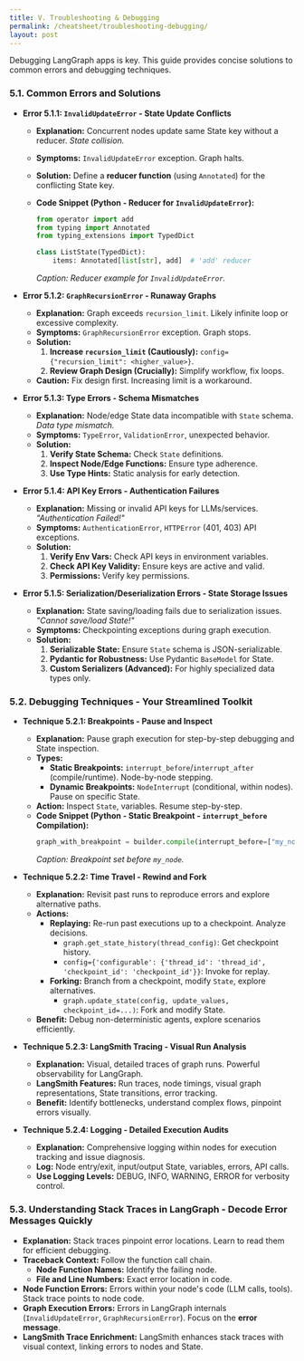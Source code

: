 ```yaml
---
title: V. Troubleshooting & Debugging
permalink: /cheatsheet/troubleshooting-debugging/
layout: post
---
```


Debugging LangGraph apps is key. This guide provides concise solutions to common errors and debugging techniques.

### 5.1. Common Errors and Solutions

- **Error 5.1.1: `InvalidUpdateError` - State Update Conflicts**

  - **Explanation:** Concurrent nodes update same State key without a reducer. _State collision._
  - **Symptoms:** `InvalidUpdateError` exception. Graph halts.
  - **Solution:** Define a **reducer function** (using `Annotated`) for the conflicting State key.
  - **Code Snippet (Python - Reducer for `InvalidUpdateError`):**

    ```python
    from operator import add
    from typing import Annotated
    from typing_extensions import TypedDict

    class ListState(TypedDict):
        items: Annotated[list[str], add]  # 'add' reducer
    ```

    _Caption: Reducer example for `InvalidUpdateError`._

- **Error 5.1.2: `GraphRecursionError` - Runaway Graphs**

  - **Explanation:** Graph exceeds `recursion_limit`. Likely infinite loop or excessive complexity.
  - **Symptoms:** `GraphRecursionError` exception. Graph stops.
  - **Solution:**
    1. **Increase `recursion_limit` (Cautiously):** `config={"recursion_limit": <higher_value>}`.
    2. **Review Graph Design (Crucially):** Simplify workflow, fix loops.
  - **Caution:** Fix design first. Increasing limit is a workaround.

- **Error 5.1.3: Type Errors - Schema Mismatches**

  - **Explanation:** Node/edge State data incompatible with `State` schema. _Data type mismatch._
  - **Symptoms:** `TypeError`, `ValidationError`, unexpected behavior.
  - **Solution:**
    1. **Verify State Schema:** Check `State` definitions.
    2. **Inspect Node/Edge Functions:** Ensure type adherence.
    3. **Use Type Hints:** Static analysis for early detection.

- **Error 5.1.4: API Key Errors - Authentication Failures**

  - **Explanation:** Missing or invalid API keys for LLMs/services. _"Authentication Failed!"_
  - **Symptoms:** `AuthenticationError`, `HTTPError` (401, 403) API exceptions.
  - **Solution:**
    1. **Verify Env Vars:** Check API keys in environment variables.
    2. **Check API Key Validity:** Ensure keys are active and valid.
    3. **Permissions:** Verify key permissions.

- **Error 5.1.5: Serialization/Deserialization Errors - State Storage Issues**
  - **Explanation:** State saving/loading fails due to serialization issues. _"Cannot save/load State!"_
  - **Symptoms:** Checkpointing exceptions during graph execution.
  - **Solution:**
    1. **Serializable State:** Ensure `State` schema is JSON-serializable.
    2. **Pydantic for Robustness:** Use Pydantic `BaseModel` for State.
    3. **Custom Serializers (Advanced):** For highly specialized data types only.

### 5.2. Debugging Techniques - Your Streamlined Toolkit

- **Technique 5.2.1: Breakpoints - Pause and Inspect**

  - **Explanation:** Pause graph execution for step-by-step debugging and State inspection.
  - **Types:**
    - **Static Breakpoints:** `interrupt_before`/`interrupt_after` (compile/runtime). Node-by-node stepping.
    - **Dynamic Breakpoints:** `NodeInterrupt` (conditional, within nodes). Pause on specific State.
  - **Action:** Inspect `State`, variables. Resume step-by-step.
  - **Code Snippet (Python - Static Breakpoint - `interrupt_before` Compilation):**
    ```python
    graph_with_breakpoint = builder.compile(interrupt_before=["my_node"], checkpointer=memory_saver) # Breakpoint before 'my_node'
    ```
    _Caption: Breakpoint set before `my_node`._

- **Technique 5.2.2: Time Travel - Rewind and Fork**

  - **Explanation:** Revisit past runs to reproduce errors and explore alternative paths.
  - **Actions:**
    - **Replaying:** Re-run past executions up to a checkpoint. Analyze decisions.
      - `graph.get_state_history(thread_config)`: Get checkpoint history.
      - `config={'configurable': {'thread_id': 'thread_id', 'checkpoint_id': 'checkpoint_id'}}`: Invoke for replay.
    - **Forking:** Branch from a checkpoint, modify `State`, explore alternatives.
      - `graph.update_state(config, update_values, checkpoint_id=...)`: Fork and modify State.
  - **Benefit:** Debug non-deterministic agents, explore scenarios efficiently.

- **Technique 5.2.3: LangSmith Tracing - Visual Run Analysis**

  - **Explanation:** Visual, detailed traces of graph runs. Powerful observability for LangGraph.
  - **LangSmith Features:** Run traces, node timings, visual graph representations, State transitions, error tracking.
  - **Benefit:** Identify bottlenecks, understand complex flows, pinpoint errors visually.

- **Technique 5.2.4: Logging - Detailed Execution Audits**
  - **Explanation:** Comprehensive logging within nodes for execution tracking and issue diagnosis.
  - **Log:** Node entry/exit, input/output State, variables, errors, API calls.
  - **Use Logging Levels:** DEBUG, INFO, WARNING, ERROR for verbosity control.

### 5.3. Understanding Stack Traces in LangGraph - Decode Error Messages Quickly

- **Explanation:** Stack traces pinpoint error locations. Learn to read them for efficient debugging.
- **Traceback Context:** Follow the function call chain.
  - **Node Function Names:** Identify the failing node.
  - **File and Line Numbers:** Exact error location in code.
- **Node Function Errors:** Errors within your node's code (LLM calls, tools). Stack trace points to node code.
- **Graph Execution Errors:** Errors in LangGraph internals (`InvalidUpdateError`, `GraphRecursionError`). Focus on the **error message**.
- **LangSmith Trace Enrichment:** LangSmith enhances stack traces with visual context, linking errors to nodes and State.
